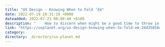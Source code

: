```yaml
---
title: "UX Design - Knowing When to Fold ’Em"
date: 2022-07-19 18:31:19 +0000
dateadded: 2022-07-23 00:00:40 +0100
description: "    How to discern when might be a good time to throw in the towel on a project, and how to let stakeholders know gently.  Continue reading on UX Planet »  "
link: "https://uxplanet.org/ux-design-knowing-when-to-fold-em-24d35056d5ac?source=rss----819cc2aaeee0---4"
category:
directory: _directory/ux-planet.md
---
```

